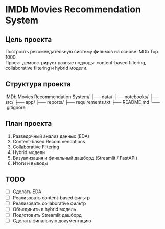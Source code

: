 # IMDb Movies Recommendation System

## Цель проекта
Построить рекомендательную систему фильмов на основе IMDb Top 1000.  
Проект демонстрирует разные подходы: content-based filtering, collaborative filtering и hybrid модели.

## Структура проекта

IMDb Movies Recommendation System/
├── data/
├── notebooks/
├── src/
├── app/
├── reports/
├── requirements.txt
├── README.md
└── .gitignore


## План проекта
1. Разведочный анализ данных (EDA)
2. Content-based Recommendations
3. Collaborative Filtering
4. Hybrid модели
5. Визуализация и финальный дашборд (Streamlit / FastAPI)
6. Итоги и выводы

## TODO
- [ ] Сделать EDA
- [ ] Реализовать content-based фильтр
- [ ] Реализовать collaborative фильтр
- [ ] Объединить в hybrid модель
- [ ] Подготовить Streamlit дашборд
- [ ] Сделать финальную документацию